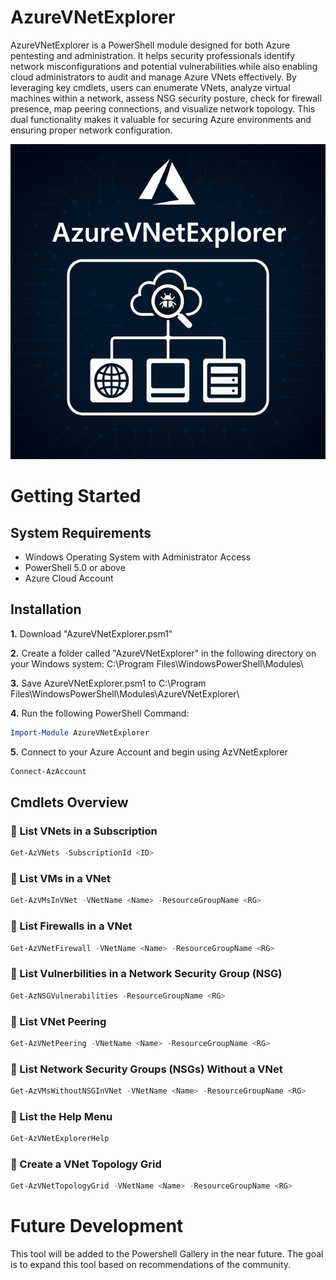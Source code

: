 # AzureVNetExplorer
AzureVNetExplorer is a PowerShell module designed for both Azure pentesting and administration. It helps security professionals identify network misconfigurations and potential vulnerabilities while also enabling cloud administrators to audit and manage Azure VNets effectively. By leveraging key cmdlets, users can enumerate VNets, analyze virtual machines within a network, assess NSG security posture, check for firewall presence, map peering connections, and visualize network topology. This dual functionality makes it valuable for securing Azure environments and ensuring proper network configuration.

![AzureVNetExplorer](Cycle1/AzureVNetExplorer_Image.PNG)

# Getting Started
## System Requirements
- Windows Operating System with Administrator Access
- PowerShell 5.0 or above
- Azure Cloud Account

## Installation
**1.** Download "AzureVNetExplorer.psm1"

**2.** Create a folder called "AzureVNetExplorer" in the following directory on your Windows system: C:\Program Files\WindowsPowerShell\Modules\

**3.** Save AzureVNetExplorer.psm1 to C:\Program Files\WindowsPowerShell\Modules\AzureVNetExplorer\

**4.** Run the following PowerShell Command:
```powershell
Import-Module AzureVNetExplorer
```
**5.** Connect to your Azure Account and begin using AzVNetExplorer
```powershell
Connect-AzAccount
```
## Cmdlets Overview

### 🔹 List VNets in a Subscription
```powershell
Get-AzVNets -SubscriptionId <ID>
```
### 🔹 List VMs in a VNet
```powershell
Get-AzVMsInVNet -VNetName <Name> -ResourceGroupName <RG>  
```
### 🔹 List Firewalls in a VNet 
```powershell
Get-AzVNetFirewall -VNetName <Name> -ResourceGroupName <RG>  
```
### 🔹 List Vulnerbilities in a Network Security Group (NSG)
```powershell
Get-AzNSGVulnerabilities -ResourceGroupName <RG> 
```
### 🔹 List VNet Peering
```powershell
Get-AzVNetPeering -VNetName <Name> -ResourceGroupName <RG> 
```
### 🔹 List Network Security Groups (NSGs) Without a VNet
```powershell
Get-AzVMsWithoutNSGInVNet -VNetName <Name> -ResourceGroupName <RG> 
```
### 🔹 List the Help Menu
```powershell
Get-AzVNetExplorerHelp
```
### 🔹 Create a VNet Topology Grid
```powershell
Get-AzVNetTopologyGrid -VNetName <Name> -ResourceGroupName <RG>
```
# Future Development
This tool will be added to the Powershell Gallery in the near future. The goal is to expand this tool based on recommendations of the community.

